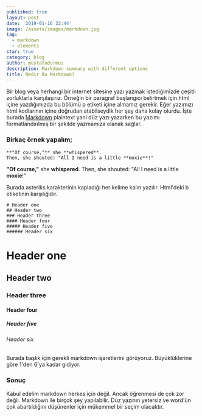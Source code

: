 ```yaml
---
published: true
layout: post
date: '2019-01-16 22:44'
image: /assets/images/markdown.jpg
tag:
  - markdown
  - elements
star: true
category: blog
author: mustafadurmus
description: Markdown summary with different options
title: Nedir Bu Markdown?
---
```

Bir blog veya herhangi bir internet sitesine yazı yazmak istediğimizde çeşitli zorluklarla karşılaşırız. Örneğin bir paragraf başlangıcı belirtmek için html içine yazdığımızda bu bölümü p etiketi içine almamız gerekir. Eğer yazımızı html kodlarının içine doğrudan atabilseydik her şey daha kolay olurdu. İşte burada 
[Markdown](https://www.markdowntutorial.com/) plaintext yani düz yazı yazarken bu yazımı formatlandırılmış bir şekilde yazmamıza olanak sağlar. 


### Birkaç örnek yapalım;


~~~
**"Of course,"** she **whispered**. 
Then, she shouted: "All I need is a little **moxie**!"
~~~
**"Of course,"** she **whispered**. 
Then, she shouted: "All I need is a little **moxie**!"

Burada asteriks karakterinin kapladığı her kelime kalın yazılır. Html'deki b etiketinin karşılığıdır.

~~~
# Header one
## Header two
### Header three
#### Header four
##### Header five
###### Header six
~~~

# Header one
## Header two
### Header three
#### Header four
##### Header five
###### Header six

Burada başlık için gerekli markdown işaretlerini görüyoruz. Büyüklüklerine göre 1'den 6'ya kadar gidiyor.

### Sonuç
Kabul edelim markdown herkes için değil. Ancak öğrenmesi de çok zor değil. Markdown ile birçok şey yapılabilir. Düz yazının yetersiz ve word'ün çok abartıldığını düşünenler için mükemmel bir seçim olacaktır.
